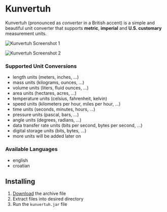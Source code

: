 # Kunvertuh
Kunvertuh (pronounced as _converter_ in a British accent) is a simple and beautiful unit converter
that supports **metric**, **imperial** and **U.S. customary** measurement units.

![Kunvertuh Screenshot 1](https://ivanvinski.com/wp-content/uploads/2018/01/kunvertuh-screenshot-1.png)

![Kunvertuh Screenshot 2](https://ivanvinski.com/wp-content/uploads/2018/01/kunvertuh-screenshot-2.png)

### Supported Unit Conversions
- length units (meters, inches, ...)
- mass units (kilograms, ounces, ...)
- volume units (liters, fluid ounces, ...)
- area units (hectares, acres, ...)
- temperature units (celsius, fahrenheit, kelvin)
- speed units (kilometers per hour, miles per hour, ...)
- time units (seconds, minutes, hours, ...)
- pressure units (pascal, bars, ...)
- angle units (degrees, radians, ...)
- data transfer rate units (bits per second, bytes per second, ...)
- digital storage units (bits, bytes, ...)
- more units will be added later on

### Available Languages
- english
- croatian

## Installing
1. [Download](https://github.com/ivanvinski/kunvertuh/releases) the archive file
2. Extract files into desired directory
3. Run the `kunvertuh.jar` file
